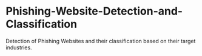 # Phishing-Website-Detection-and-Classification
Detection of Phishing Websites and their classification based on their target industries.
